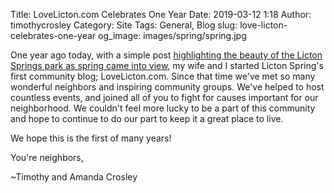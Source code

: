 Title: LoveLicton.com Celebrates One Year
Date: 2019-03-12 1:18
Author: timothycrosley
Category: Site
Tags: General, Blog
slug: love-licton-celebrates-one-year
og_image: images/spring/spring.jpg

One year ago today, with a simple post [highlighting the beauty of the Licton Springs park as spring came into view](https://lovelicton.com/an-early-preview-of-spring-in-licton-springs.html), my wife and I  started Licton Spring's first community blog; LoveLicton.com.
Since that time we've met so many wonderful neighbors and inspiring community groups.
We've helped to host countless events, and joined all of you to fight for causes important for our neighborhood.
We couldn't feel more lucky to be a part of this community and hope to continue to do our part to keep it a great place to live.

We hope this is the first of many years!

You're neighbors,

~Timothy and Amanda Crosley
